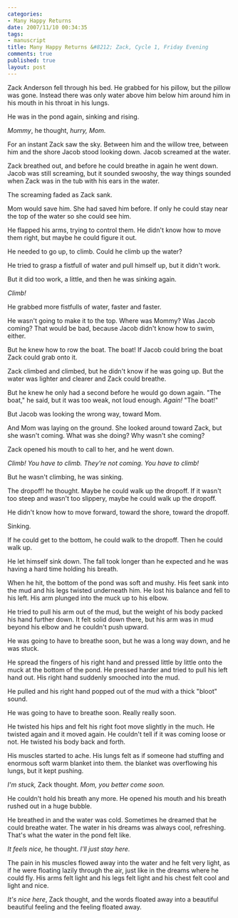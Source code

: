 ```yaml
--- 
categories: 
- Many Happy Returns
date: 2007/11/10 00:34:35
tags: 
- manuscript
title: Many Happy Returns &#8212; Zack, Cycle 1, Friday Evening
comments: true
published: true
layout: post
---
```


Zack Anderson fell through his bed.  He grabbed for his pillow, but the pillow was gone.  Instead there was only water above him below him around him in his mouth in his throat in his lungs.

He was in the pond again, sinking and rising.

<em>Mommy</em>, he thought, <em>hurry, Mom.</em>

For an instant Zack saw the sky.  Between him and the willow tree, between him and the shore Jacob stood looking down.  Jacob screamed at the water.

Zack breathed out, and before he could breathe in again he went down.  Jacob was still screaming, but it sounded swooshy, the way things sounded when Zack was in the tub with his ears in the water.

The screaming faded as Zack sank.

Mom would save him.  She had saved him before.  If only he could stay near the top of the water so she could see him.

He flapped his arms, trying to control them.  He didn't know how to move them right, but maybe he could figure it out.

He needed to go up, to climb.  Could he climb up the water?

He tried to grasp a fistfull of water and pull himself up, but it didn't work.

But it did too work, a little, and then he was sinking again.

<em>Climb!</em>

He grabbed more fistfulls of water, faster and faster.

He wasn't going to make it to the top.  Where was Mommy?  Was Jacob coming?  That would be bad, because Jacob didn't know how to swim, either.

But he knew how to row the boat.  The boat!  If Jacob could bring the boat Zack could grab onto it.

Zack climbed and climbed, but he didn't know if he was going up.  But the water was lighter and clearer and Zack could breathe.

But he knew he only had a second before he would go down again.  "The boat," he said, but it was too weak, not loud enough.  <em>Again!</em>  "The boat!"

But Jacob was looking the wrong way, toward Mom.

And Mom was laying on the ground.  She looked around toward Zack, but she wasn't coming.  What was she doing?  Why wasn't she coming?

Zack opened his mouth to call to her, and he went down.

<em>Climb!  You have to climb.  They're not coming.  You have to climb!</em>

But he wasn't climbing, he was sinking.

The dropoff! he thought.  Maybe he could walk up the dropoff.  If it wasn't too steep and wasn't too slippery, maybe he could walk up the dropoff.

He didn't know how to move forward, toward the shore, toward the dropoff.

Sinking.

If he could get to the bottom, he could walk to the dropoff.  Then he could walk up.

He let himself sink down.  The fall took longer than he expected and he was having a hard time holding his breath.

When he hit, the bottom of the pond was soft and mushy.  His feet sank into the mud and his legs twisted underneath him.  He lost his balance and fell to his left.  His arm plunged into the muck up to his elbow.

He tried to pull his arm out of the mud, but the weight of his body packed his hand further down.  It felt solid down there, but his arm was in mud beyond his elbow and he couldn't push upward.

He was going to have to breathe soon, but he was a long way down, and he was stuck.

He spread the fingers of his right hand and pressed little by little onto the muck at the bottom of the pond.  He pressed harder and tried to pull his left hand out.  His right hand suddenly smooched into the mud.

He pulled and his right hand popped out of the mud with a thick "bloot" sound.

He was going to have to breathe soon.  Really really soon.

He twisted his hips and felt his right foot move slightly in the much.  He twisted again and it moved again.  He couldn't tell if it was coming loose or not.  He twisted his body back and forth.

His muscles started to ache.  His lungs felt as if someone had stuffing and enormous soft warm blanket into them.  the blanket was overflowing his lungs, but it kept pushing.

<em>I'm stuck,</em> Zack thought.  <em>Mom, you better come soon.</em>

He couldn't hold his breath any more.  He opened his mouth and his breath rushed out in a huge bubble.

He breathed in and the water was cold.  Sometimes he dreamed that he could breathe water.  The water in his dreams was always cool, refreshing.  That's what the water in the pond felt like.

<em>It feels nice,</em> he thought.  <em>I'll just stay here.</em>

The pain in his muscles flowed away into the water and he felt very light, as if he were floating lazily through the air, just like in the dreams where he could fly.  His arms felt light and his legs felt light and his chest felt cool and light and nice.

<em>It's nice here</em>, Zack thought, and the words floated away into a beautiful beautiful feeling and the feeling floated away.
